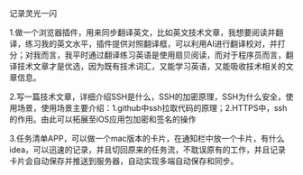 <!-- ideas -->

记录灵光一闪

1.做一个浏览器插件，用来同步翻译英文，比如英文技术文章，我想要阅读并翻译，练习我的英文水平，插件提供对照翻译框，可以利用AI进行翻译校对，并打分；对我而言，我平时通过翻译练习英语是使用扇贝阅读，而对于程序员而言，翻译技术文章才是优选，因为既有技术词汇，又能学习英语，又能吸收技术相关的文章信息。

2.写一篇技术文章，详细介绍SSH是什么，SSH的加密原理，SSH为什么安全，使用场景，使用场景主要介绍：1.github中ssh拉取代码的原理；2.HTTPS中，ssh的作用。由此可以拓展至iOS应用包加密和签名的操作

3.任务清单APP，可以做一个mac版本的卡片，在通知栏中放一个卡片，有什么idea，可以迅速的记录，并且切回原来的任务流，不耽误原有的工作，并且记录卡片会自动保存并推送到服务器，自动实现多端自动保存和同步。